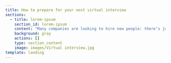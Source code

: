 ```yaml
---
title: How to prepare for your next virtual interview
sections:
  - title: lorem-ipsum
    section_id: lorem-ipsum
    content: "Many companies are looking to hire new people: there‘s just one difference. The interviews are mostly virtual. Statistics all around the world state that hiring managers are reducing the stockpile of their resumes by interviewing them virtually to cut out the most deserving candidates. Ravaged by a second wave of the virus in most economies, companies continue to find new ways to hire employees, collaborate, and work to keep their companies going.\_\n\nHowever for employees, trying to make an impactful connection through video interviews on zoom, skype, or google hangouts/meet may seem unsettling. However, there are a few ways in which you can set yourself to ace your next virtual interview.\_\n\n# Virtual interview and a general interview structure for most tech jobs\n\nSo generally there are three stages in every tech job hiring process that you might be familiar with:\_\n\n1.  The phone call(30- 45 mins): to test your general fit in the company. Usually by an external recruiter or the company hiring manager\n\n2.  The initial virtual interview ( 30 - 45 mins):\_ A behavioral interview and maybe a written test of your preliminary basic test skills. Could include a take-home exercise. This is usually done over a phone call or over Skype, Zoom, Google Hangout.\_\n\n3.  The tech interview(45 mins-60 mins): The main technical interview where you’ll be tested and grilled on your tech skills before making you an offer.\_\n\nVirtual interview: For the sake of clarification, in this article, we’ll be discussing the second phase of the hiring process, i,e. The initial behavioral interview where you will be interviewing using video technology. Here you are mostly tested for your soft skills, your communication skills and could include some tech exercises to put your general skills to test.\_\n\nSo let’s get cracking on how to prepare.\_\n\n# Basic Prep\n\n1.  ## Check your connection and equipment:\_\n\nAfter you RSVP for the virtual interview, you basically know when and how you will be going through the interview This means you can download your zoom or skype if you hadn’t already and set it up on your computer. Also organize for a webcam, noise-canceling headphones, laptop table or and any other equipment you think you might need to make your interview a smooth process. You also want to make sure that you have a stable internet connection that isnt disrupted during the interview. Nothing kills your pitch like a poor internet connection where you can hardly persuade the recruiter to hire you over your voice or video breaking down.\_\_\n\n1.  ## Body Language\n\nWhen you are in the interview, make sure you are looking at the camera while speaking. It is the best form of eye contact you can maintain while speaking to the person on the other side. Also, you could download sticky notes to use as a reminder of the points that you want to talk about. It makes more sense than trying to flip pages on your notebook looking for the things you wanted to talk about. Sit up straight and avoid slouching while you are speaking to your interviewer.\n\n1.  ## Prepare for common questions\n\nIt makes sense to practice how you would like to answer common questions such as an introduction to yourself, your strength and weaknesses, your work history, etc. It helps if you record yourself talking and then check for body language cues that you can improve. You could also write the answers down so you have an idea about the ground you want to cover to make these answers great. Although you may prepare for these questions, it doesn’t fair too well if you sound overly rehearsed during the interview.\_\n\nYou may also want to prepare for questions to ask the employer since the interview is not just a one-way street. They are interviewing you as much as you are interviewing them. So make sure you have your doubts cleared when you are given the chance. Another thing that you wanna ensure is that you maintain integrity with your answers; in other words, your answers must reflect the truth and must sound like you.\_\n\n1.  ## Light, Sound, and room temperature:\_\n\nPick a spot where there is minimal noise, somewhere you can be by yourself for an hour or so without distractions. If you have children, you want to arrange for them to be taken care of so that you can sit for the interview without any worry.\_ Keep a notepad ready if you may need to jot down points during the interview to touch upon later. If you tend to get nervous or have a dry throat you could keep a glass of water reachable to you. Pick a space in a room with ample light, away from distractions, and where it is not too hot or too cold. You don’t want to be sweating from your face or have chattering teeth while speaking. Communicate with your friends and family that you will be unavailable for that particular time. You might want to choose a simple plain background to keep the focus on you. But in any case, if you don’t have such backgrounds you could always opt for a virtual background that minimizes distractions.\_\n\n1.  ## Do your research:\_\n\nSince you would have passed the first stage of the hiring process, you must have already done some research about the company you applied for. Now, it’s time to shift gears and double down on research. Things like what kind of problems the company is facing and how can your solutions help them, what they are in news for, what kind of employees work there, and what are company reviews on remuneration, culture, work-life balance, etc. It also helps if you can understand what projects the company is currently working on and how your role would carry forward the company’s goals and values. Keep relevant tabs open for you to touch back upon if you may need to.\_\n\n1.  ## Professional Attire\n\nIt is a virtual interview but that isnt an excuse to skip on looking professional. Dress for the role you want, make sure you look professional and clean. This shows that you care and that you are serious about the job. A great universal formal attire for either men or women can be putting on a button-down shirt, some formal pants, and maybe a blazer. You also want to do a quick self-audit and remind yourself to keep a positive attitude and pleasant behavior throughout the process.\_\n\n# What to do after a virtual interview\n\nOnce the interview is over, you want to send a thankyou note mentioning details and highlights from your interview. A genuine note gives themes a chance to keep you fresh in their mind. It also gives you a chance to follow up after spacing some time out after the interview- if they haven’t already mentioned a timeframe within which they plan to announce the results. You could wait 72 hours before your follow-up email to find out if you have qualified further along the hiring process.\_\n\n# \_\_\_\_\_\_\_Moving Forward\n\nThere is no doubt that interviews can be intimidating, but now that they can be done in the comfort of your own space, it some consolation. Nevertheless, it makes sense to practice, prepare to present yourself in the most authentic and pleasant light possible. Although you may not be able to make up for the non-verbal cues such as a firm handshake you can use the tips above to keep communication respectable and show that you are serious about the offer at hand. Once you are approved, it’s time to get the big guns out and prepare for your tech interview.\n"
    background: gray
    actions: []
    type: section_content
    image: images/Virtual interview.jpg
template: landing
---
```

